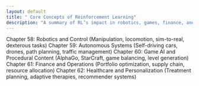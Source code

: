 ```yaml
---
layout: default
title: " Core Concepts of Reinforcement Learning"
description: "A summary of RL’s impact in robotics, games, finance, and healthcare solutions."
---
```


<link rel="stylesheet" href="{{ '/assets/css/section-academic.css' | relative_url }}">

Chapter 58: Robotics and Control
(Manipulation, locomotion, sim-to-real, dexterous tasks)
Chapter 59: Autonomous Systems
(Self-driving cars, drones, path planning, traffic management)
Chapter 60: Game AI and Procedural Content
(AlphaGo, StarCraft, game balancing, level generation)
Chapter 61: Finance and Operations
(Portfolio optimization, supply chain, resource allocation)
Chapter 62: Healthcare and Personalization
(Treatment planning, adaptive therapies, recommender systems)

<script>
  // Navigation variables
  var prevSection = "/content/handbooks/generative-ai/index.md";
  var nextSection = "/content/handbooks/generative-ai/section2.md";
</script>

<script src="{{ '/assets/js/section-academic.js' | relative_url }}"></script>
